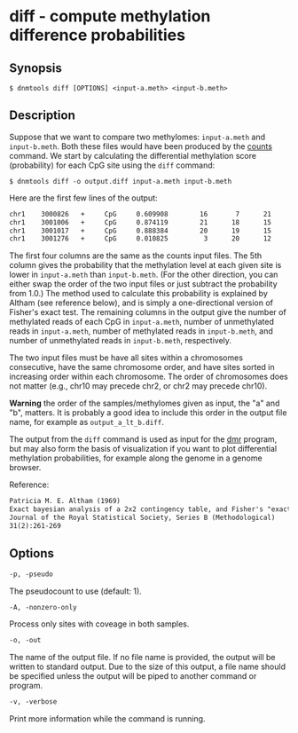 # diff - compute methylation difference probabilities

## Synopsis
```console
$ dnmtools diff [OPTIONS] <input-a.meth> <input-b.meth>
```

## Description

Suppose that we want to compare two methylomes: `input-a.meth` and
`input-b.meth`. Both these files would have been produced by the
[counts](../counts) command. We start by calculating the differential
methylation score (probability) for each CpG site using the `diff`
command:

```console
$ dnmtools diff -o output.diff input-a.meth input-b.meth
```

Here are the first few lines of the output:

```txt
chr1    3000826   +     CpG     0.609908        16       7      21      11
chr1    3001006   +     CpG     0.874119        21      18      15      22
chr1    3001017   +     CpG     0.888384        20      19      15      25
chr1    3001276   +     CpG     0.010825         3      20      12      16
```

The first four columns are the same as the counts input files. The 5th
column gives the probability that the methylation level at each given
site is lower in `input-a.meth` than `input-b.meth`. (For the other
direction, you can either swap the order of the two input files or
just subtract the probability from 1.0.) The method used to calculate
this probability is explained by Altham (see reference below), and is
simply a one-directional version of Fisher's exact test. The remaining
columns in the output give the number of methylated reads of each CpG
in `input-a.meth`, number of unmethylated reads in `input-a.meth`,
number of methylated reads in `input-b.meth`, and number of
unmethylated reads in `input-b.meth`, respectively.

The two input files must be have all sites within a chromosomes
consecutive, have the same chromosome order, and have sites sorted in
increasing order within each chromosome. The order of chromosomes does
not matter (e.g., chr10 may precede chr2, or chr2 may precede chr10).

**Warning** the order of the samples/methylomes given as input, the
"a" and "b", matters. It is probably a good idea to include this order
in the output file name, for example as `output_a_lt_b.diff`.

The output from the `diff` command is used as input for the
[dmr](../dmr) program, but may also form the basis of visualization if
you want to plot differential methylation probabilities, for example
along the genome in a genome browser.

Reference:
```txt
Patricia M. E. Altham (1969)
Exact bayesian analysis of a 2x2 contingency table, and Fisher's "exact" significance test
Journal of the Royal Statistical Society, Series B (Methodological)
31(2):261-269
```

## Options

```txt
-p, -pseudo
```
The pseudocount to use (default: 1).

```txt
-A, -nonzero-only
```
Process only sites with coveage in both samples.

```txt
-o, -out
```
The name of the output file. If no file name is provided, the output
will be written to standard output. Due to the size of this output, a
file name should be specified unless the output will be piped to
another command or program.

```txt
-v, -verbose
```
Print more information while the command is running.
